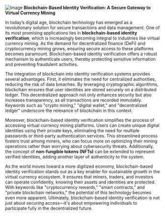 
![Image](https://github.com/user-attachments/assets/31692037-0104-4703-abd1-696b6a7dd41b)
**Blockchain-Based Identity Verification: A Secure Gateway to Virtual Currency Mining**

In today’s digital age, blockchain technology has emerged as a revolutionary solution for secure transactions and data management. One of its most promising applications lies in **blockchain-based identity verification**, which is increasingly becoming integral to industries like virtual currency mining. As the demand for decentralized finance (DeFi) and cryptocurrency mining grows, ensuring secure access to these platforms becomes paramount. Blockchain-based identity verification offers a robust mechanism to authenticate users, thereby protecting sensitive information and preventing fraudulent activities.

The integration of blockchain into identity verification systems provides several advantages. First, it eliminates the need for centralized authorities, reducing the risk of data breaches. By leveraging cryptographic algorithms, blockchain ensures that user identities are stored securely on a distributed ledger. This decentralized approach not only enhances security but also increases transparency, as all transactions are recorded immutably. Keywords such as "crypto mining," "digital wallet," and "decentralized ledger" underscore the relevance of blockchain in this context.

Moreover, blockchain-based identity verification simplifies the process of accessing virtual currency mining platforms. Users can create unique digital identities using their private keys, eliminating the need for multiple passwords or third-party authentication services. This streamlined process fosters trust among miners, who can focus more on optimizing their mining operations rather than worrying about cybersecurity threats. Additionally, the concept of **non-fungible tokens (NFTs)** can be extended to represent verified identities, adding another layer of authenticity to the system.

As the world moves toward a more digitized economy, blockchain-based identity verification stands out as a key enabler for sustainable growth in the virtual currency ecosystem. It ensures that miners, traders, and investors can operate confidently, knowing their assets and identities are protected. With keywords like "cryptocurrency rewards," "smart contracts," and "private blockchain networks," the potential of this technology becomes even more apparent. Ultimately, blockchain-based identity verification is not just about securing access—it's about empowering individuals to participate fully in the decentralized future.